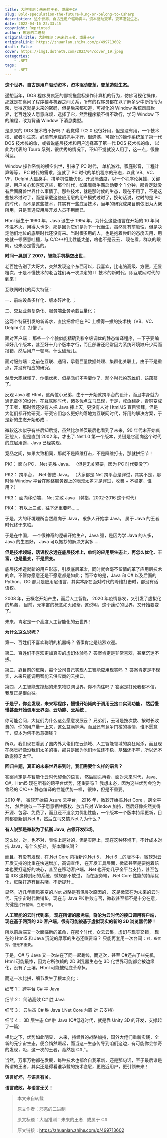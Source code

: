 ```yaml
---
title: 大胆推测：未来的王者，或属于C#
slug: Bold-speculation-the-future-king-or-belong-to-Csharp
description: 这个世界，自古是用户驱动资本，资本驱动变革，变革造就生态。
date: 2022-04-16 22:33:45
copyright: Reprinted
author: 邪恶的二进制
originalTitle: 大胆推测：未来的王者，或属于C#
originalLink: https://zhuanlan.zhihu.com/p/499713602
draft: False
cover: https://img1.dotnet9.com/2022/04/cover_19.jpeg
categories: 
    - .NET
tags: 
    - .NET
---
```


**这个世界，自古是用户驱动资本，资本驱动变革，变革造就生态。**

遥想当年，DOS 程序员疯狂的鄙视拖鼠标操作计算机的行为，仿佛可视化操作， 那就是在离间了程序猿与机器之间关系，所有的程序员都在以了解多少中断指令为荣，觉得这就是未来的密码，但是后来都知道，可视化的 Window 系统风靡世界，老百姓没人愿意麻烦，选择了它，然后程序猿不得不改行，学习 Window 下的编程，改为背诵 Window 下消息类型。

是原来的 DOS 技术栈不好吗？ 我觉得 TC2.0 也很好用，但是没有用，一个技术栈、或者叫生态，必须有承载的抓手才行，很遗憾，可视化的操作系统革了第一代 DOS 技术栈的命，或者说底层技术和用户选择革了第一代 DOS 技术栈的命， 以此为代表的 Tourb 系列，很优秀的情况下，不知不觉就没人用了，这一点，很像科达。

Window 操作系统的横空出世，引来了 PC 时代， 单机游戏，家庭影音，工程计算等等， PC 时代的需求，造就了 PC 时代的单机程序的形态，以此 VB、VC、VF、Delphi 大显身手，拼单机性能优化，开发简洁度，以一个程序论英雄，关键是，用户关心和喜欢这些，那个时代，如果魔兽争霸启动要个 1 分钟，那肯定就没有后面魔兽世界什么事情了。那些技术，就是那时候的生态，现在不用了，不是这些技术过时了，而是承载这些应用层的用户模式过时了，换句话说，过时的是 PC 的时代，而不是这些技术，其实有一些底层技术，当年的研究成果目前依旧为大佬所用，只是普通应用层开发人员不用而已。

Html 诞生于 1990 年，Java 诞生于 1994 年，为什么这些语言在开始的 10 年间不温不火，用得人也少，那是因为它们是为下一代而生，虽然具有前瞻性，但是决定他们地位的底层时代还没有来。当时很多用的人，也是抱着尝鲜的态度去用，用完就一顿惬意吐槽，与 C/C++相比性能太差，啥也不是云云， 现在看，群众的眼睛，也未必是雪亮的。

**时间一晃到了 2007，智能手机横空出世...**

老百姓告别了大哥大，突然发现这个东西可以，我喜欢，比电脑高级、方便，还显档次，于是不懂技术的老百姓们再一次决定的 IT 技术的新时代，即互联网时代的到来！

互联网时代的两大特征：

一、前端设备多样化、版本碎片化 ；

二、交互业务复杂化、服务端业务承载巨量化；

这两个特征引发的新诉求，直接把曾经在 PC 上横得一撇的技术栈（VB、VC、Delphi 们）打懵了。

面对客户端： 那些一个个貌似能精确到指令级调优的静态编译程序，一下子要编译好几个版本，甚至好十几个版本才行，而且部署还经常因为系统环境缺斤少两而报错，然后用户一顿骂，什么破玩儿。

面对服务端：之前在互联、通讯，承载巨量数据处理、集群化关联上，由于不是重点，并没有相应的研究。

然后大家就懂了，你很优秀，但是我们不需要你了，那个时代的英雄们，该落幕了。

反观 Java 和 Html，这两位小兄弟，由于一开始就跨平台的设计，而且本身就为通讯载体的设计，在互联网时代，诸多优点立马显现，于是，咸鱼翻身，青铜变成了王者，那时候还没有人把 Java 捧上天，更没有人对 Html/JS 盲目崇拜，但是大佬们都开始研究，研究它们怎么更好的落地为互联网时代，好用的解决方案，于是新的生态开始形成...

微软这次似乎有些后知后觉，虽然比尔盖茨最后也看到了未来，90 年代末开始疯狂挖人，但是直到 2002 年，才出了.Net 1.0 第一个版本，关键是它面向这个时代的底层用途，Java 已经实现。

竞品之间，如果大致相同，那就不是降维打击，不是降维打击，那就拼细节！

PK1： 面向 PC，.Net 完胜 Java。 （但是无关紧要，因为 PC 时代要没了）

PK2： 跨平台， .Net 惨败 Java。 （大家都是.Net 跨平台是罪过，其实不是，那时候 Window 平台在网络服务器上的表现太差才是罪过，收费 + 不稳定，谁用？）

PK3： 面向移动端，.Net 完败 Java （特指，2002-2016 这个时代）

PK4： 有以上三点，往下还重要吗......

于是，大的环境理所当然趋向于 Java， 很多人开始学 Java， 属于 Java 的王者时代终于来临。

于是在中国， 一个很神奇的逻辑开始生产，Java 强，是因为学 Java 的人多，Java 的生态好， Java 可以搬抄的解决方案多.....

**但是技术领域，话语权永远在底层技术上，单纯的应用层生态上，再怎么优化、丰富，也是量变，不是质变。**

底层技术造就新的用户形态，引发底层革命，同时就会毫不留情的革了应用层技术的命，不管你愿意还是不愿意都是如此； 而不幸的是，Java 和 C# 以及后面的 Python、GO 都只是应用层语言，其实本身在面对时代的降维打击时，都没有话语权。

2008 年，云概念开始产生，而后人工智能， 2020 年疫情暴发，又引发了虚拟化的热潮， 目前，元宇宙的概念如火如荼，这说明，这个躁动的世界，又开始要变了。

未来，肯定是一个高度人工智能化的云世界！

**为什么这么说呢？**

第一、百姓们不喜欢聪明的机器吗？ 答案肯定是热烈欢迎。

第二、百姓们不喜欢更加真实的虚幻体验吗？ 答案肯定是非常喜欢，甚至沉迷不拔。

第三、靠目前的框架，每个公司自己实现人工智能应用现实吗 ？ 答案肯定是不现实，未来只能调用智能云供应商的云接口。

第四、人工智能支撑起的未来物联网世界，你不向往吗？ 答案是打死我都不信，我反正是很向往。

**于是乎，你会发现，未来写程序，慢慢开始倾向于调用云接口实现功能， 然后慢慢甚至开始调用云界面、云功能、云系统...**

你可能会问，大佬们为什么这么愿意发展云？ 兄弟们，云可是按次数、按时长收费的，你的用户量一上来，这么盆满钵满，而且还有竞争门槛的事情，谁不愿意干，资本为何不愿意砸钱？

所以，我们现在看到了国内外大佬们在云领域、人工智能领域的疯狂厮杀，而且现在感觉好像没我们太多的事，那只是因为他们地位还不稳，基础还不牢，所以还不敢露獠牙太早。

**回归主题，真正的未来世界来到时，我们需要什么样的语言？**

答案肯定是与智能化云时代契合的语言， 然后回头再看，面对未来时代，Java、C#，Html5 现在所有的跨平台优势，还重要吗？ 我想未必，因为这些优势会沦为曾经的 C/C++ 静态编译的性能优势一样， 很棒，但是不重要。

2010 年， 微软开始搞 Azure 云平台， 2016 年，微软开始搞.Net Core ，跨全平台， 然后貌似一下子愿意牺牲版权、放弃只对 Window 加持，然后好像突然变得开源、包容、免费了，而且还不遗余力优化性能，一个版本一个版本持续更新，目前都更新到.Net 6，然后立马又搞.Net 7, 为什么？

**有人说那是微软为了抗衡 Java, 占领开发市场。**

这么说，对，也不对，表像上是对的，但是实际上，现在这种环境下，不计成本对抗 Java，有什么好处， 赔本赚吆喝？

而且，有没有发现，在.Net Core 包括新的.Net 5， .Net 6 ...的版本中，微软对云开发支持的比重在快速增加，高调宣传， 在开发工具层面，微软甚至是要抱着赔本也要打造好的决心，甚至在移动客户端，.Net 也开始几乎全平台支持，甚至包含 IOS 这种封闭的系统，微软都不放过， 而在服务端，.Net Core 性能的持续优化，框架打造有目共睹，不断提升...

显然，近几年画风突变的.Net 战略是有深层次原因的， 这是微软在为未来的云时代、元宇宙时代做铺垫，现在与 Java PK 胜败与否，微软甚至都不是十分在意，关键是`打好基础，立足未来`。

**人工智能的云时代到来， 现在所谓的服务端，将沦为云时代的接口调用客户端， 现在基于网页的 2D 客户端，很有可能被基于虚拟现实的新的 3D 浏览器代替！**

所以前后端又一次面临新的革命，在那个时代，众云云集，虚幻与现实交错， 现在的 Html5 和 Java 沉淀的厚厚的生态还重要吗？ 只能再套用一次台词：`对，很优秀，但是不重要`。

于是，C# 与 Java 又一次站在了同一起跑线，而这次，甚至 C#还占了些先机，Html 可能最惨，因为它所依赖的 2D 浏览器生态在 3D 化世界可能都会被边缘化，没有了土壤，Html 可能被彻底革命掉。

而这一次比拼，细节发生了根本变化：

细节 1： 跨平台 C# 平 Java

细节 2： 简洁高效 C# 胜 Java

细节 3： 云生态 C# 胜 Java (.Net Core 内置 对 云支持)

细节 4： 3D 层生态 C# 胜 Java (C#低迷时代，就是靠 Unity 3D 的开发，支撑起了一篇)

相比之下，优势如此明显， 未来，持续性的战略加持，国外大佬们重新实践，全新的元宇宙生态，便会悄然崛起，而当这一生态传导到咱们这边，有可能你会惊奇的发现，呃，这一次的王者，竟然是 C#了。

当然，万事万物都在发展，每种技术也都会自我革新，还是那句话，至于最后谁是所谓的王者，其实还是得看谁承载的技术底层，更贴近用户，更引领未来！

**语言好坏，与语言有关。**

**语言成败，与语言无关！**

> 本文来自转载
>
> 原文作者：邪恶的二进制
>
> 原文标题：大胆推测：未来的王者，或属于 C#
>
> 原文链接：https://zhuanlan.zhihu.com/p/499713602
